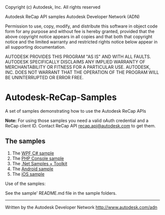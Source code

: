 Copyright (c) Autodesk, Inc. All rights reserved 

Autodesk ReCap API samples
Autodesk Developer Network (ADN)


Permission to use, copy, modify, and distribute this software in
object code form for any purpose and without fee is hereby granted, 
provided that the above copyright notice appears in all copies and 
that both that copyright notice and the limited warranty and
restricted rights notice below appear in all supporting 
documentation.

AUTODESK PROVIDES THIS PROGRAM "AS IS" AND WITH ALL FAULTS. 
AUTODESK SPECIFICALLY DISCLAIMS ANY IMPLIED WARRANTY OF
MERCHANTABILITY OR FITNESS FOR A PARTICULAR USE.  AUTODESK, INC. 
DOES NOT WARRANT THAT THE OPERATION OF THE PROGRAM WILL BE
UNINTERRUPTED OR ERROR FREE.
 
 
Autodesk-ReCap-Samples
=======================
A set of samples demonstrating how to use the Autodesk ReCap APIs

<b>Note:</b> For using those samples you need a valid oAuth credential and a ReCap client ID. Contact ReCap API <recap.api@autodesk.com> to get them.


The samples
------------------------

1. The [WPF C# sample](https://github.com/ADN-DevTech/Autodesk-ReCap-Samples/tree/master/WpfCSharp)
2. The [PHP Console sample](https://github.com/ADN-DevTech/Autodesk-ReCap-Samples/tree/master/Console%20PHP)
3. The [.Net Samples + Toolkit](https://github.com/ADN-DevTech/Autodesk-ReCap-Samples/tree/master/.Net%20Samples%20%2B%20Toolkit)
4. The [Android sample](https://github.com/ADN-DevTech/Autodesk-ReCap-Samples/tree/master/Android)
5. The [iOS sample](https://github.com/ADN-DevTech/Autodesk-ReCap-Samples/tree/master/iOS)

Use of the samples:

See the sample' README.md file in the sample folders.



--------
Written by the Autodesk Developer Network
http://www.autodesk.com/adn  

